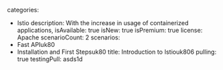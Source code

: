 categories:
  - Istio
description:
  With the increase in usage of containerized applications,
isAvailable: true
isNew: true
isPremium: true
license: Apache
scenarioCount: 2
scenarios:
  - Fast APIuk80
  - Installation and First Stepsuk80
title: Introduction to Istiouk806
pulling: true
testingPull: asds1d
